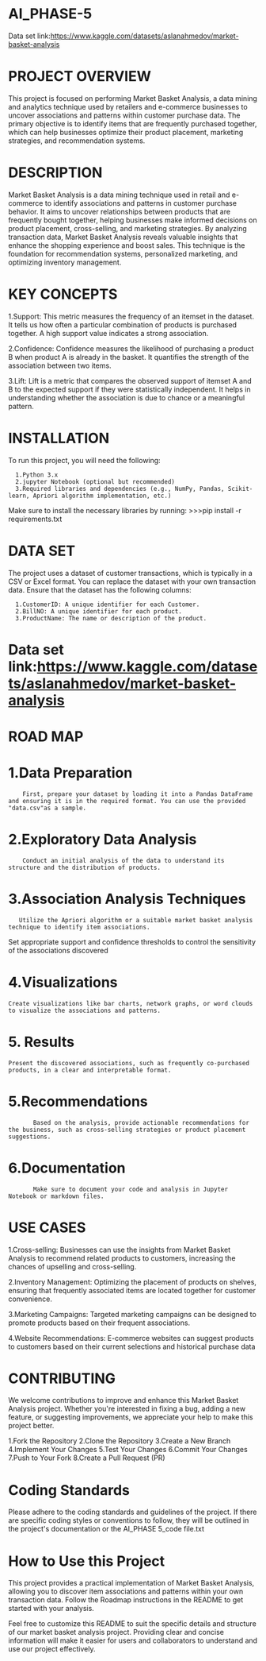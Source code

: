 # AI_PHASE-5

Data set link:https://www.kaggle.com/datasets/aslanahmedov/market-basket-analysis

# PROJECT OVERVIEW
 This project is focused on performing Market Basket Analysis, a data mining and analytics technique used by retailers and e-commerce businesses to uncover associations and patterns within customer purchase data. The primary objective is to identify items that are frequently purchased together, which can help businesses optimize their product placement, marketing strategies, and recommendation systems.

# DESCRIPTION
 Market Basket Analysis is a data mining technique used in retail and e-commerce to identify associations and patterns in customer purchase behavior. It aims to uncover relationships between products that are frequently bought together, helping businesses make informed decisions on product placement, cross-selling, and marketing strategies. By analyzing transaction data, Market Basket Analysis reveals valuable insights that enhance the shopping experience and boost sales. This technique is the foundation for recommendation systems, personalized marketing, and optimizing inventory management.

# KEY CONCEPTS
   1.Support: This metric measures the frequency of an itemset in the dataset. It tells us how often a particular combination of products is purchased together. A high support value indicates a strong association.

   2.Confidence: Confidence measures the likelihood of purchasing a product B when product A is already in the basket. It quantifies the strength of the association between two items.

   3.Lift: Lift is a metric that compares the observed support of itemset A and B to the expected support if they were statistically independent. It helps in understanding whether the association is due to chance or a meaningful pattern.
   

# INSTALLATION
 To run this project, you will need the following:

      1.Python 3.x
      2.jupyter Notebook (optional but recommended)
      3.Required libraries and dependencies (e.g., NumPy, Pandas, Scikit-learn, Apriori algorithm implementation, etc.)
Make sure to install the necessary libraries by running:
      >>>pip install -r requirements.txt
     
# DATA SET
 The project uses a dataset of customer transactions, which is typically in a CSV or Excel format. You can replace the dataset with your own transaction data. Ensure that the dataset has the following columns:

      1.CustomerID: A unique identifier for each Customer.
      2.BillNO: A unique identifier for each product.
      3.ProductName: The name or description of the product.
     
   #  Data set link:https://www.kaggle.com/datasets/aslanahmedov/market-basket-analysis


# ROAD MAP

  # 1.Data Preparation
        First, prepare your dataset by loading it into a Pandas DataFrame and ensuring it is in the required format. You can use the provided "data.csv"as a sample.
       
  # 2.Exploratory Data Analysis
        Conduct an initial analysis of the data to understand its structure and the distribution of products.

  # 3.Association Analysis Techniques
       Utilize the Apriori algorithm or a suitable market basket analysis technique to identify item associations.
Set appropriate support and confidence thresholds to control the sensitivity of the associations discovered

  # 4.Visualizations
    Create visualizations like bar charts, network graphs, or word clouds to visualize the associations and patterns.
   
  # 5. Results
    Present the discovered associations, such as frequently co-purchased products, in a clear and interpretable format.

  # 5.Recommendations
           Based on the analysis, provide actionable recommendations for the business, such as cross-selling strategies or product placement suggestions.

  # 6.Documentation
           Make sure to document your code and analysis in Jupyter Notebook or markdown files.
           
           
# USE CASES
   1.Cross-selling: Businesses can use the insights from Market Basket Analysis to recommend related products to customers, increasing the chances of upselling and cross-selling.

   2.Inventory Management: Optimizing the placement of products on shelves, ensuring that frequently associated items are located together for customer convenience.

   3.Marketing Campaigns: Targeted marketing campaigns can be designed to promote products based on their frequent associations.

   4.Website Recommendations: E-commerce websites can suggest products to customers based on their current selections and historical purchase data

   
# CONTRIBUTING
  We welcome contributions to improve and enhance this Market Basket Analysis project. Whether you're interested in fixing a bug, adding a new feature, or suggesting improvements, we appreciate your help to make this project better.
 
   1.Fork the Repository
   2.Clone the Repository
   3.Create a New Branch
   4.Implement Your Changes
   5.Test Your Changes
   6.Commit Your Changes
   7.Push to Your Fork
   8.Create a Pull Request (PR)

# Coding Standards
  Please adhere to the coding standards and guidelines of the project. If there are specific coding styles or conventions to follow, they will be outlined in the project's documentation or the AI_PHASE 5_code file.txt
           
# How to Use this Project
 This project provides a practical implementation of Market Basket Analysis, allowing you to discover item associations and patterns within your own transaction data. Follow the Roadmap instructions in the README to get started with your analysis.

Feel free to customize this README to suit the specific details and structure of our  market basket analysis project. Providing clear and concise information will make it easier for users and collaborators to understand and use our project effectively.

